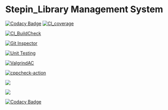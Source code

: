 # __Stepin_Library Management System__

[![Codacy Badge](https://api.codacy.com/project/badge/Grade/c0b8bcf2dead4360a7fad5cbbac480e0)](https://app.codacy.com/gh/venkatbajaj/Stepin_Library_management_system?utm_source=github.com&utm_medium=referral&utm_content=venkatbajaj/Stepin_Library_management_system&utm_campaign=Badge_Grade_Settings)
[![CI_coverage](https://github.com/venkatbajaj/Stepin_Library_management_system/actions/workflows/gcov.yml/badge.svg?branch=main)](https://github.com/venkatbajaj/Stepin_Library_management_system/actions/workflows/gcov.yml)

[![CI_BuildCheck](https://github.com/venkatbajaj/Stepin_Library_management_system/actions/workflows/main.yml/badge.svg)](https://github.com/venkatbajaj/Stepin_Library_management_system/actions/workflows/main.yml)

[![Git Inspector](https://github.com/venkatbajaj/Stepin_Library_management_system/actions/workflows/gitinspector.yml/badge.svg)](https://github.com/venkatbajaj/Stepin_Library_management_system/actions/workflows/gitinspector.yml)

[![Unit Testing](https://github.com/venkatbajaj/Stepin_Library_management_system/actions/workflows/unit-test.yml/badge.svg)](https://github.com/venkatbajaj/Stepin_Library_management_system/actions/workflows/unit-test.yml)

[![ValgrindAC](https://github.com/venkatbajaj/Stepin_Library_management_system/actions/workflows/valgrind.yml/badge.svg)](https://github.com/venkatbajaj/Stepin_Library_management_system/actions/workflows/valgrind.yml)

[![cppcheck-action](https://github.com/venkatbajaj/Stepin_Library_management_system/actions/workflows/c-cpp.yml/badge.svg)](https://github.com/venkatbajaj/Stepin_Library_management_system/actions/workflows/c-cpp.yml)

![](https://www.code-inspector.com/project/28123/score/svg)

![](https://www.code-inspector.com/project/28123/status/svg)

[![Codacy Badge](https://app.codacy.com/project/badge/Grade/dd8683d1e3224aca8c95881c80a41a13)](https://www.codacy.com/gh/venkatbajaj/Stepin_Library_management_system/dashboard?utm_source=github.com&amp;utm_medium=referral&amp;utm_content=venkatbajaj/Stepin_Library_management_system&amp;utm_campaign=Badge_Grade)

